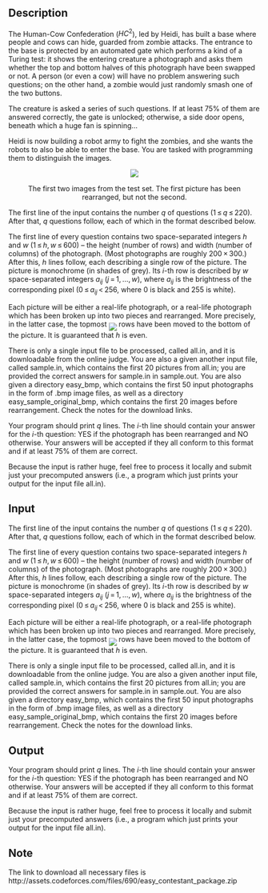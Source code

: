 ## Description

<div><p>The Human-Cow Confederation (<span class="tex-span"><i>HC</i><sup class="upper-index">2</sup></span>), led by Heidi, has built a base where people and cows can hide, guarded from zombie attacks. The entrance to the base is protected by an automated gate which performs a kind of a Turing test: it shows the entering creature a photograph and asks them whether the top and bottom halves of this photograph have been swapped or not. A person (or even a cow) will have no problem answering such questions; on the other hand, a zombie would just randomly smash one of the two buttons.</p><p>The creature is asked a series of such questions. If at least <span class="tex-span">75%</span> of them are answered correctly, the gate is unlocked; otherwise, a side door opens, beneath which a huge fan is spinning...</p><p>Heidi is now building a robot army to fight the zombies, and she wants the robots to also be able to enter the base. You are tasked with programming them to distinguish the images.</p><center> <img class="tex-graphics" src="file://ldTaSx4G.png" style="max-width: 100.0%;max-height: 100.0%;"><p><span class="tex-font-size-small">The first two images from the test set. The first picture has been rearranged, but not the second.</span> </p></center></div><div class="input-specification"><p>The first line of the input contains the number <span class="tex-span"><i>q</i></span> of questions (<span class="tex-span">1 ≤ <i>q</i> ≤ 220</span>). After that, <span class="tex-span"><i>q</i></span> questions follow, each of which in the format described below.</p><p>The first line of every question contains two space-separated integers <span class="tex-span"><i>h</i></span> and <span class="tex-span"><i>w</i></span> (<span class="tex-span">1 ≤ <i>h</i>, <i>w</i> ≤ 600</span>) – the height (number of rows) and width (number of columns) of the photograph. (Most photographs are roughly <span class="tex-span">200 × 300</span>.) After this, <span class="tex-span"><i>h</i></span> lines follow, each describing a single row of the picture. The picture is monochrome (in shades of grey). Its <span class="tex-span"><i>i</i></span>-th row is described by <span class="tex-span"><i>w</i></span> space-separated integers <span class="tex-span"><i>a</i><sub class="lower-index"><i>ij</i></sub></span> (<span class="tex-span"><i>j</i> = 1, ..., <i>w</i></span>), where <span class="tex-span"><i>a</i><sub class="lower-index"><i>ij</i></sub></span> is the brightness of the corresponding pixel (<span class="tex-span">0 ≤ <i>a</i><sub class="lower-index"><i>ij</i></sub> &lt; 256</span>, where <span class="tex-span">0</span> is black and <span class="tex-span">255</span> is white).</p><p>Each picture will be either a real-life photograph, or a real-life photograph which has been broken up into two pieces and rearranged. More precisely, in the latter case, the topmost <img align="middle" class="tex-formula" src="file://vvrmUOmL.png" style="max-width: 100.0%;max-height: 100.0%;"> rows have been moved to the bottom of the picture. It is guaranteed that <span class="tex-span"><i>h</i></span> is even.</p><p>There is only a single input file to be processed, called <span class="tex-font-style-tt">all.in</span>, and it is downloadable from the online judge. You are also a given another input file, called <span class="tex-font-style-tt">sample.in</span>, which contains the first <span class="tex-span">20</span> pictures from <span class="tex-font-style-tt">all.in</span>; you are provided the correct answers for <span class="tex-font-style-tt">sample.in</span> in <span class="tex-font-style-tt">sample.out</span>. You are also given a directory <span class="tex-font-style-tt">easy_bmp</span>, which contains the first 50 input photographs in the form of <span class="tex-font-style-tt">.bmp</span> image files, as well as a directory <span class="tex-font-style-tt">easy_sample_original_bmp</span>, which contains the first <span class="tex-span">20</span> images <span class="tex-font-style-it">before rearrangement</span>. Check the notes for the download links.</p></div><div class="output-specification"><p>Your program should print <span class="tex-span"><i>q</i></span> lines. The <span class="tex-span"><i>i</i></span>-th line should contain your answer for the <span class="tex-span"><i>i</i></span>-th question: <span class="tex-font-style-tt">YES</span> if the photograph has been rearranged and <span class="tex-font-style-tt">NO</span> otherwise. Your answers will be accepted if they all conform to this format and if at least <span class="tex-span">75%</span> of them are correct.</p><p>Because the input is rather huge, feel free to process it locally and submit just your precomputed answers (i.e., a program which just prints your output for the input file <span class="tex-font-style-tt">all.in</span>).</p></div>

## Input

<p>The first line of the input contains the number <span class="tex-span"><i>q</i></span> of questions (<span class="tex-span">1 ≤ <i>q</i> ≤ 220</span>). After that, <span class="tex-span"><i>q</i></span> questions follow, each of which in the format described below.</p><p>The first line of every question contains two space-separated integers <span class="tex-span"><i>h</i></span> and <span class="tex-span"><i>w</i></span> (<span class="tex-span">1 ≤ <i>h</i>, <i>w</i> ≤ 600</span>) – the height (number of rows) and width (number of columns) of the photograph. (Most photographs are roughly <span class="tex-span">200 × 300</span>.) After this, <span class="tex-span"><i>h</i></span> lines follow, each describing a single row of the picture. The picture is monochrome (in shades of grey). Its <span class="tex-span"><i>i</i></span>-th row is described by <span class="tex-span"><i>w</i></span> space-separated integers <span class="tex-span"><i>a</i><sub class="lower-index"><i>ij</i></sub></span> (<span class="tex-span"><i>j</i> = 1, ..., <i>w</i></span>), where <span class="tex-span"><i>a</i><sub class="lower-index"><i>ij</i></sub></span> is the brightness of the corresponding pixel (<span class="tex-span">0 ≤ <i>a</i><sub class="lower-index"><i>ij</i></sub> &lt; 256</span>, where <span class="tex-span">0</span> is black and <span class="tex-span">255</span> is white).</p><p>Each picture will be either a real-life photograph, or a real-life photograph which has been broken up into two pieces and rearranged. More precisely, in the latter case, the topmost <img align="middle" class="tex-formula" src="file://vvrmUOmL.png" style="max-width: 100.0%;max-height: 100.0%;"> rows have been moved to the bottom of the picture. It is guaranteed that <span class="tex-span"><i>h</i></span> is even.</p><p>There is only a single input file to be processed, called <span class="tex-font-style-tt">all.in</span>, and it is downloadable from the online judge. You are also a given another input file, called <span class="tex-font-style-tt">sample.in</span>, which contains the first <span class="tex-span">20</span> pictures from <span class="tex-font-style-tt">all.in</span>; you are provided the correct answers for <span class="tex-font-style-tt">sample.in</span> in <span class="tex-font-style-tt">sample.out</span>. You are also given a directory <span class="tex-font-style-tt">easy_bmp</span>, which contains the first 50 input photographs in the form of <span class="tex-font-style-tt">.bmp</span> image files, as well as a directory <span class="tex-font-style-tt">easy_sample_original_bmp</span>, which contains the first <span class="tex-span">20</span> images <span class="tex-font-style-it">before rearrangement</span>. Check the notes for the download links.</p>

## Output

<p>Your program should print <span class="tex-span"><i>q</i></span> lines. The <span class="tex-span"><i>i</i></span>-th line should contain your answer for the <span class="tex-span"><i>i</i></span>-th question: <span class="tex-font-style-tt">YES</span> if the photograph has been rearranged and <span class="tex-font-style-tt">NO</span> otherwise. Your answers will be accepted if they all conform to this format and if at least <span class="tex-span">75%</span> of them are correct.</p><p>Because the input is rather huge, feel free to process it locally and submit just your precomputed answers (i.e., a program which just prints your output for the input file <span class="tex-font-style-tt">all.in</span>).</p>

## Note

<p>The link to download all necessary files is http://assets.codeforces.com/files/690/easy_contestant_package.zip</p>
